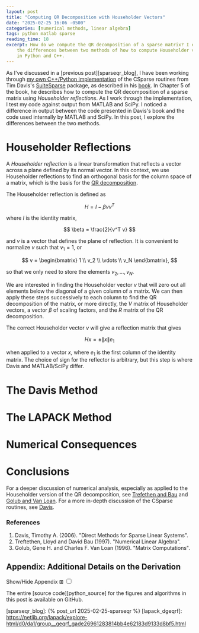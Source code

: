 ```yaml
---
layout: post
title: "Computing QR Decomposition with Householder Vectors"
date: "2025-02-25 16:06 -0500"
categories: [numerical methods, linear algebra]
tags: python matlab sparse
reading_time: 18
excerpt: How do we compute the QR decomposition of a sparse matrix? I explore
    the differences between two methods of how to compute Householder vectors
    in Python and C++.
---
```


As I've discussed in a [previous post][sparseqr_blog], 
I have been working through [my own C++/Python implementation][csparse_pp] of
the CSparse routines from Tim Davis's [SuiteSparse][suitesparse] package, as
described in his [book][davis_book]. In Chapter 5 of the book, he describes how
to compute the QR decomposition of a sparse matrix using *Householder
reflections*. As I work through the implementation, I test my code against
output from MATLAB and SciPy. I noticed a difference in output between the code
presented in Davis's book and the code used internally by MATLAB and SciPy. In
this post, I explore the differences between the two methods.


# Householder Reflections
A *Householder reflection* is a linear transformation that reflects a vector
across a plane defined by its normal vector. In this context, we use Householder
reflections to find an orthogonal basis for the column space of a matrix, which
is the basis for the [QR decomposition][qr_wikipedia].

The Householder reflection is defined as

$$
H = I - \beta v v^T
$$

where $I$ is the identity matrix,

$$
\beta = \frac{2}{v^T v}
$$

and $v$ is a vector that defines the plane of reflection. It is convenient to
normalize $v$ such that $v_1 = 1$, or

$$
v = \begin{bmatrix} 1 \\ v_2 \\ \vdots \\ v_N \end{bmatrix},
$$

so that we only need to store the elements $v_2, \ldots, v_N$.

We are interested in finding the Householder vector $v$ that will zero out all
elements below the diagonal of a given column of a matrix. We can then apply
these steps successively to each column to find the QR decomposition of the
matrix, or more directly, the $V$ matrix of Householder vectors, a vector
$\beta$ of scaling factors, and the $R$ matrix of the QR decomposition.

The correct Householder vector $v$ will give a reflection matrix that gives

$$
Hx = \pm \|x\| e_1
$$

when applied to a vector $x$, where $e_1$ is the first column of the identity
matrix. The choice of sign for the reflector is arbitrary, but this step is
where Davis and MATLAB/SciPy differ.


# The Davis Method


# The LAPACK Method


# Numerical Consequences


# Conclusions

For a deeper discussion of numerical analysis, especially as applied to the
Householder version of the QR decomposition, see [Trefethen and
Bau](ref:trefethen_book) and [Golub and Van Loan](ref:GVL). For a more in-depth
discussion of the CSparse routines, see [Davis](ref:davis_book).

### References

<ol>
    <li id="ref:davis_book">Davis, Timothy A. (2006). "Direct Methods for Sparse Linear Systems".</li>
    <li id="ref:trefethen_book">Treftethen, Lloyd and David Bau (1997). "Numerical Linear Algebra".</li>
    <li id="ref:GVL">Golub, Gene H. and Charles F. Van Loan (1996). "Matrix Computations".</li>
</ol>


<!-- ---------------------------------------------------------------------- -->
<!--        Appendix -->
<!-- ---------------------------------------------------------------------- -->
<h2 id="app:A">Appendix: Additional Details on the Derivation</h2>
<div class="app-wrapper">
<label for="app-A" class="app-toggle">Show/Hide Appendix &#8862;</label>
<input type="checkbox" id="app-A" class="app-toggle"/>
<div class="appendix" markdown=1>


</div>  <!-- appendix -->
</div>  <!-- app-wrapper -->
<!-- ---------------------------------------------------------------------- -->
<!--        End Appendix -->
<!-- ---------------------------------------------------------------------- -->


<p class="message" markdown=1>
The entire [source code][python_source] for the figures and algorithms in this
post is available on GitHub.
</p>


<!-- links -->
[suitesparse]: https://github.com/DrTimothyAldenDavis/SuiteSparse
[davis_youtube]: https://www.youtube.com/watch?v=1dGRTOwBkQs
[davis_book]: https://epubs.siam.org/doi/book/10.1137/1.9780898718881
[csparse_pp]: https://github.com/broesler/CppSparse
[qr_wikipedia]: https://en.wikipedia.org/wiki/QR_decomposition#Using_Householder_reflections 
[python_source]: https://github.com/broesler/CppSparse/blob/main/python/scripts/householder.py
[sparseqr_blog]: {% post_url 2025-02-25-sparseqr %}
[lapack_dgeqrf]: https://netlib.org/lapack/explore-html/d0/da1/group__geqrf_gade26961283814bb4e62183d9133d8bf5.html
